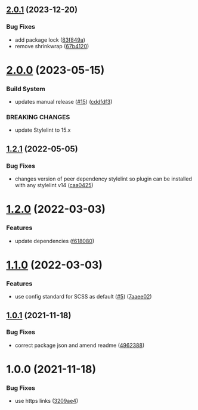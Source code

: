 ## [2.0.1](https://github.com/Netcentric/stylelint-config/compare/v2.0.0...v2.0.1) (2023-12-20)


### Bug Fixes

* add package lock ([83f849a](https://github.com/Netcentric/stylelint-config/commit/83f849af5a3c8524dfe84740ee0cb489201fc0d1))
* remove shrinkwrap ([67b4120](https://github.com/Netcentric/stylelint-config/commit/67b4120c92e17403d9ba22e577107e94996ce93f))

# [2.0.0](https://github.com/Netcentric/stylelint-config/compare/v1.2.1...v2.0.0) (2023-05-15)


### Build System

* updates manual release ([#15](https://github.com/Netcentric/stylelint-config/issues/15)) ([cddfdf3](https://github.com/Netcentric/stylelint-config/commit/cddfdf3e0be569c75e1c49db6d29f9a37789f733))


### BREAKING CHANGES

* update Stylelint to 15.x

## [1.2.1](https://github.com/Netcentric/stylelint-config/compare/v1.2.0...v1.2.1) (2022-05-05)


### Bug Fixes

* changes version of peer dependency stylelint so plugin can be installed with any stylelint v14 ([caa0425](https://github.com/Netcentric/stylelint-config/commit/caa0425eaa51c81088f2003b3281a5bee1addaac))

# [1.2.0](https://github.com/Netcentric/stylelint-config/compare/v1.1.0...v1.2.0) (2022-03-03)


### Features

* update dependencies ([f618080](https://github.com/Netcentric/stylelint-config/commit/f618080b946dfc188695bef3b733432ce8a4e837))

# [1.1.0](https://github.com/Netcentric/stylelint-config/compare/v1.0.1...v1.1.0) (2022-03-03)


### Features

* use config standard for SCSS as default ([#5](https://github.com/Netcentric/stylelint-config/issues/5)) ([7aaee02](https://github.com/Netcentric/stylelint-config/commit/7aaee022279527ef01d987ab1431e0eed3feb914))

## [1.0.1](https://github.com/Netcentric/stylelint-config/compare/v1.0.0...v1.0.1) (2021-11-18)


### Bug Fixes

* correct package json and amend readme ([4962388](https://github.com/Netcentric/stylelint-config/commit/4962388d6e8410cc81b0dab894d5aed9a8d1eaeb))

# 1.0.0 (2021-11-18)


### Bug Fixes

* use https links ([3209ae4](https://github.com/Netcentric/stylelint-config/commit/3209ae4dc9ce26f46076685c8de58f6f960d1482))
